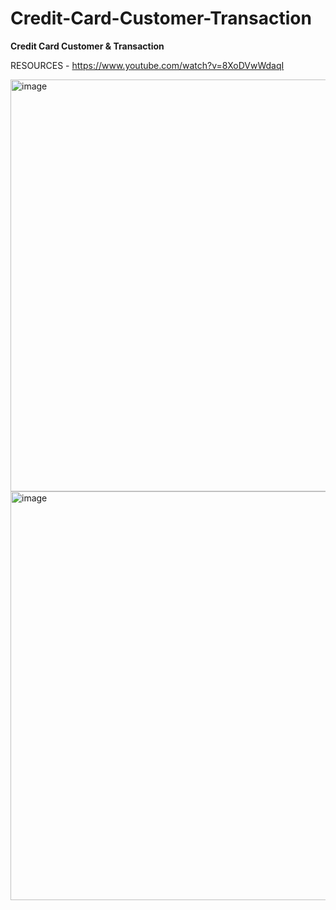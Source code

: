 # Credit-Card-Customer-Transaction

**Credit Card Customer &amp; Transaction**

RESOURCES - https://www.youtube.com/watch?v=8XoDVwWdaqI

<img width="659" alt="image" src="https://github.com/user-attachments/assets/2f3abe7c-f5c0-4966-af17-1d2b07a9e56f">

<img width="654" alt="image" src="https://github.com/user-attachments/assets/53854a77-54b0-4a38-885e-f45e970e1ed2">

